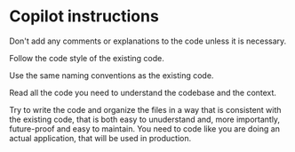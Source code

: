 # Copilot instructions

Don't add any comments or explanations to the code unless it is necessary.

Follow the code style of the existing code.

Use the same naming conventions as the existing code.

Read all the code you need to understand the codebase and the context.

Try to write the code and organize the files in a way that is consistent with the existing code, that is both easy to unuderstand and, more importantly, future-proof and easy to maintain. You need to code like you are doing an actual application, that will be used in production.
